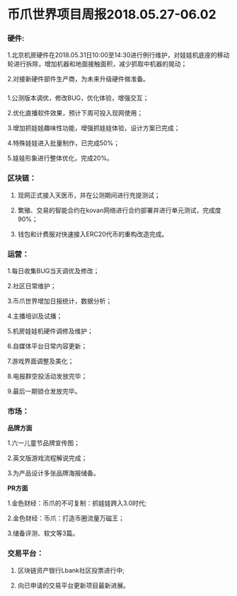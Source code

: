 # 币爪世界项目周报2018.05.27-06.02

### 硬件:

1.北京机房硬件在2018.05.31日10:00至14:30进行例行维护，对娃娃机底座的移动轮进行拆除，增加机器和地面接触面积，减少抓取中机器的晃动；

2.对接新硬件部件生产商，为未来升级硬件做准备。

### 

1.公测版本调优，修改BUG，优化体验，增强交互； 

2.优化直播软件效果，预计下周可投入现网使用；

3.增加抓娃娃趣味性功能，增强抓娃娃体验，设计方案已完成；

4.特殊娃娃进入批量制作，已完成50%；

5.娃娃形象进行整体优化，完成20%。

### 区块链： 

1. 现网正式接入天医币，并在公测期间进行充提测试；

2. 繁殖、交易的智能合约在kovan网络进行合约部署并进行单元测试，完成度90%；

3. 钱包和计费服对快速接入ERC20代币的重构改造完成。

### 运营：
1.每日收集BUG当天调优及修改；

2.社区日常维护；

3.币爪世界增加日报统计，数据分析；

4.主播培训及试播；

5.机房娃娃机硬件调修及维护；

6.自媒体平台日常内容更新；

7.游戏界面调整及美化；

8.电报群空投活动发放完毕；

9.最后一期锁仓发放完毕。

### 市场：

**品牌方面**

1.六一儿童节品牌宣传图；

2.英文版游戏流程解说完成；

3.为产品设计多张品牌海报储备。

**PR方面**

1.金色财经：币爪的不可复制：抓娃娃跨入3.0时代;

2.金色财经：币爪：打造币圈流量万磁王；

3.储备评测、软文等3篇。

### 交易平台： 

1. 区块链资产银行Lbank社区投票进行中;

2. 向已申请的交易平台更新项目最新进展。
